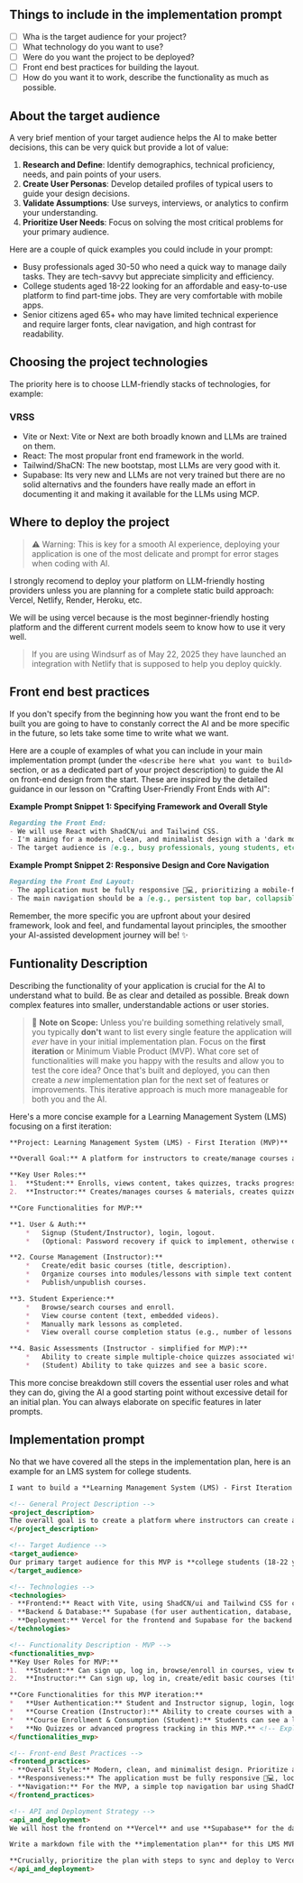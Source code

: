 ## Things to include in the implementation prompt

- [ ] Wha is the target audience for your project?
- [ ] What technology do you want to use?
- [ ] Were do you want the project to be deployed?
- [ ] Front end best practices for building the layout.
- [ ] How do you want it to work, describe the functionality as much as possible.

## About the target audience

A very brief mention of your target audience helps the AI to make better decisions, this can be very quick but provide a lot of value:

1. **Research and Define**: Identify demographics, technical proficiency, needs, and pain points of your users.
2. **Create User Personas**: Develop detailed profiles of typical users to guide your design decisions.
3. **Validate Assumptions**: Use surveys, interviews, or analytics to confirm your understanding.
4. **Prioritize User Needs**: Focus on solving the most critical problems for your primary audience.

Here are a couple of quick examples you could include in your prompt:

*   Busy professionals aged 30-50 who need a quick way to manage daily tasks. They are tech-savvy but appreciate simplicity and efficiency.
*   College students aged 18-22 looking for an affordable and easy-to-use platform to find part-time jobs. They are very comfortable with mobile apps.
*   Senior citizens aged 65+ who may have limited technical experience and require larger fonts, clear navigation, and high contrast for readability.

## Choosing the project technologies

The priority here is to choose LLM-friendly stacks of technologies, for example:

### VRSS

- Vite or Next: Vite or Next are both broadly known and LLMs are trained on them.
- React: The most propular front end framework in the world.
- Tailwind/ShaCN: The new bootstap, most LLMs are very good with it.
- Supabase: Its very new and LLMs are not very trained but there are no solid alternativs and the founders have really made an effort in documenting it and making it available for the LLMs using MCP. 

## Where to deploy the project

> ⚠️ Warning: This is key for a smooth AI experience, deploying your application is one of the most delicate and prompt for error stages when coding with AI.

I strongly recomend to deploy your platform on LLM-friendly hosting providers unless you are planning for a complete static build approach: Vercel, Netlify, Render, Heroku, etc.

We will be using vercel because is the most beginner-friendly hosting platform and the different current models seem to know how to use it very well.

> If you are using Windsurf as of May 22, 2025 they have launched an integration with Netlify that is supposed to help you deploy quickly.

## Front end best practices

If you don't specify from the beginning how you want the front end to be built you are going to have to constanly correct the AI and be more specific in the future, so lets take some time to write what we want.

Here are a couple of examples of what you can include in your main implementation prompt (under the `<describe here what you want to build>` section, or as a dedicated part of your project description) to guide the AI on front-end design from the start. These are inspired by the detailed guidance in our lesson on "Crafting User-Friendly Front Ends with AI":

**Example Prompt Snippet 1: Specifying Framework and Overall Style**
```md
Regarding the Front End:
- We will use React with ShadCN/ui and Tailwind CSS.
- I'm aiming for a modern, clean, and minimalist design with a 'dark mode first' approach 🌙.
- The target audience is [e.g., busy professionals, young students, etc.], so clarity and ease of use are paramount.
```

**Example Prompt Snippet 2: Responsive Design and Core Navigation**
```md
Regarding the Front End Layout:
- The application must be fully responsive 📱💻, prioritizing a mobile-first approach for its core structure.
- The main navigation should be a [e.g., persistent top bar, collapsible sidebar] using [chosen framework's navigation component if known, e.g., ShadCN/ui's NavigationMenu]. It should include links to [e.g., Home, Dashboard, Settings].
```

Remember, the more specific you are upfront about your desired framework, look and feel, and fundamental layout principles, the smoother your AI-assisted development journey will be! ✨

## Funtionality Description

Describing the functionality of your application is crucial for the AI to understand what to build. Be as clear and detailed as possible. Break down complex features into smaller, understandable actions or user stories. 

> 📝 **Note on Scope:** Unless you're building something relatively small, you typically **don't** want to list every single feature the application will *ever* have in your initial implementation plan. Focus on the **first iteration** or Minimum Viable Product (MVP). What core set of functionalities will make you happy with the results and allow you to test the core idea? Once that's built and deployed, you can then create a *new* implementation plan for the next set of features or improvements. This iterative approach is much more manageable for both you and the AI.

Here's a more concise example for a Learning Management System (LMS) focusing on a first iteration:

```md
**Project: Learning Management System (LMS) - First Iteration (MVP)**

**Overall Goal:** A platform for instructors to create/manage courses and for students to enroll, learn, and track progress.

**Key User Roles:**
1.  **Student:** Enrolls, views content, takes quizzes, tracks progress.
2.  **Instructor:** Creates/manages courses & materials, creates quizzes, views student progress.

**Core Functionalities for MVP:**

**1. User & Auth:**
    *   Signup (Student/Instructor), login, logout.
    *   (Optional: Password recovery if quick to implement, otherwise defer).

**2. Course Management (Instructor):**
    *   Create/edit basic courses (title, description).
    *   Organize courses into modules/lessons with simple text content and video links.
    *   Publish/unpublish courses.

**3. Student Experience:**
    *   Browse/search courses and enroll.
    *   View course content (text, embedded videos).
    *   Manually mark lessons as completed.
    *   View overall course completion status (e.g., number of lessons completed).

**4. Basic Assessments (Instructor - simplified for MVP):**
    *   Ability to create simple multiple-choice quizzes associated with lessons.
    *   (Student) Ability to take quizzes and see a basic score.
```

This more concise breakdown still covers the essential user roles and what they can do, giving the AI a good starting point without excessive detail for an initial plan. You can always elaborate on specific features in later prompts.

## Implementation prompt

No that we have covered all the steps in the implementation plan, here is an example for an LMS system for college students.

```md
I want to build a **Learning Management System (LMS) - First Iteration (MVP)**.

<!-- General Project Description -->
<project_description>
The overall goal is to create a platform where instructors can create and manage basic courses, and students can enroll in these courses to learn and track their initial progress. This is the first iteration, focusing on core functionality.
</project_description>

<!-- Target Audience -->
<target_audience>
Our primary target audience for this MVP is **college students (18-22 years old)** who are looking for supplementary learning materials and are very comfortable with modern web and mobile interfaces. A secondary audience is **independent instructors** who need a simple platform to share their knowledge.
</target_audience>

<!-- Technologies -->
<technologies>
- **Frontend:** React with Vite, using ShadCN/ui and Tailwind CSS for components and styling. <!-- VRSS Stack -->
- **Backend & Database:** Supabase (for user authentication, database, and potentially storage later).
- **Deployment:** Vercel for the frontend and Supabase for the backend services.
</technologies>

<!-- Functionality Description - MVP -->
<functionalities_mvp>
**Key User Roles for MVP:**
1.  **Student:** Can sign up, log in, browse/enroll in courses, view text/video lesson content, and manually mark lessons as complete.
2.  **Instructor:** Can sign up, log in, create/edit basic courses (title, description), add lessons with text and video links, and publish/unpublish courses.

**Core Functionalities for this MVP iteration:**
*   **User Authentication:** Student and Instructor signup, login, logout. (Defer password recovery for next iteration if it complicates MVP).
*   **Course Creation (Instructor):** Ability to create courses with a title and description. Organize content into simple modules and lessons (text content and YouTube video embeds initially).
*   **Course Enrollment & Consumption (Student):** Students can see a list of published courses, enroll in a course, and view its lessons. They can manually mark lessons as 'complete'.
*   **No Quizzes or advanced progress tracking in this MVP.** <!-- Explicitly deferring features -->
</functionalities_mvp>

<!-- Front-end Best Practices -->
<frontend_practices>
- **Overall Style:** Modern, clean, and minimalist design. Prioritize a **dark mode first** aesthetic 🌙, ensuring it's sleek and user-friendly for our target audience of college students.
- **Responsiveness:** The application must be fully responsive 📱💻, looking great on mobile, tablet, and desktop. Use ShadCN/ui components with Tailwind CSS to ensure this, focusing on a mobile-first approach for core structure.
- **Navigation:** For the MVP, a simple top navigation bar using ShadCN/ui's `NavigationMenu` with links like 'Courses' and user profile/login/logout.
</frontend_practices>

<!-- API and Deployment Strategy -->
<api_and_deployment>
We will host the frontend on **Vercel** and use **Supabase** for the database and authentication.

Write a markdown file with the **implementation plan** for this LMS MVP. Do not include any code examples in the plan itself. Split the implementation plan into small, actionable steps and save it into `./memory-bank/implementation.md`.

**Crucially, prioritize the plan with steps to sync and deploy to Vercel as often as possible.** For example, include a step specifically to deploy a basic "Hello World" or a minimal app shell to production (Vercel) right after the initial project setup and a few foundational steps. After each significant feature set (like user auth, then course creation basics), include a step to deploy and explicitly state: **"Stop and wait for me to deploy and test the app in production before proceeding."** <!-- This ensures iterative feedback and reduces risk -->
</api_and_deployment>